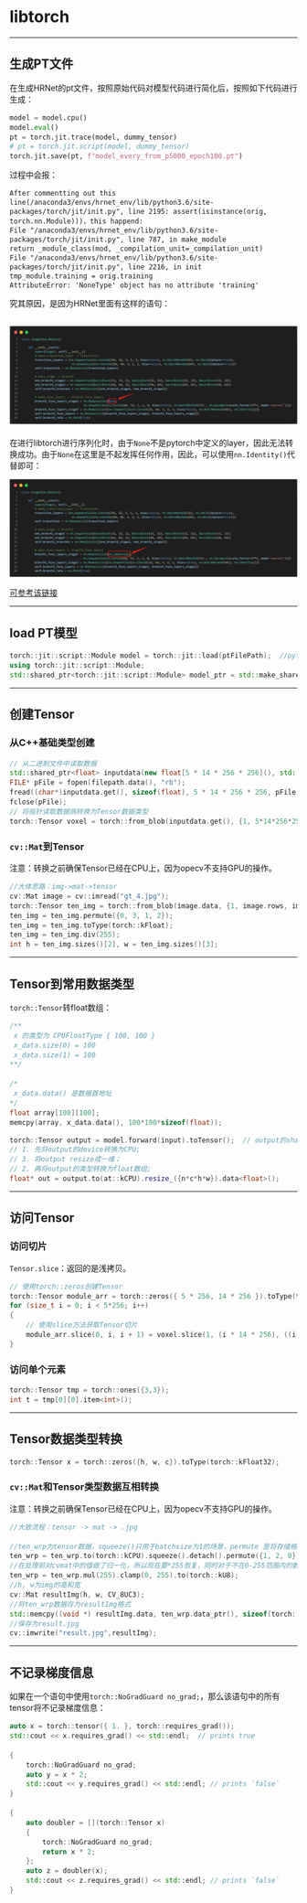 # libtorch

---
## 生成PT文件
在生成HRNet的pt文件，按照原始代码对模型代码进行简化后，按照如下代码进行生成：

```python
model = model.cpu()
model.eval()
pt = torch.jit.trace(model, dummy_tensor)
# pt = torch.jit.script(model, dummy_tensor)
torch.jit.save(pt, f"model_every_from_p5000_epoch100.pt")
```

过程中会报：

```shell
After commentting out this line(/anaconda3/envs/hrnet_env/lib/python3.6/site-packages/torch/jit/init.py", line 2195: assert(isinstance(orig, torch.nn.Module)))，this happend:
File "/anaconda3/envs/hrnet_env/lib/python3.6/site-packages/torch/jit/init.py", line 787, in make_module
return _module_class(mod, _compilation_unit=_compilation_unit)
File "/anaconda3/envs/hrnet_env/lib/python3.6/site-packages/torch/jit/init.py", line 2216, in init
tmp_module.training = orig.training
AttributeError: 'NoneType' object has no attribute 'training'
```
究其原因，是因为HRNet里面有这样的语句：

![orginal_code](../../imgdata/libtorch/hrnet_code.png)
---

在进行libtorch进行序列化时，由于```None```不是pytorch中定义的layer，因此无法转换成功。由于```None```在这里是不起发挥任何作用，因此，可以使用```nn.Identity()```代替即可：

![code_for_make_pt](../../imgdata/libtorch/hrnet_to_pt.png)

[可参考该链接](https://github.com/microsoft/nni/issues/2922)

---
## load PT模型

```c++
torch::jit::script::Module model = torch::jit::load(ptFilePath);  //pytorch model 
using torch::jit::script::Module;
std::shared_ptr<torch::jit::script::Module> model_ptr = std::make_shared<torch::jit::script::Module>(model);  // 将模型转换为智能指针
```

---
## 创建Tensor

### 从C++基础类型创建

```c++
// 从二进制文件中读取数据
std::shared_ptr<float> inputdata(new float[5 * 14 * 256 * 256](), std::default_delete<float[]>());
FILE* pFile = fopen(filepath.data(), "rb");
fread((char*)inputdata.get(), sizeof(float), 5 * 14 * 256 * 256, pFile);
fclose(pFile);
// 将指针读取数据病转换为Tensor数据类型
torch::Tensor voxel = torch::from_blob(inputdata.get(), {1, 5*14*256*256 }, dtype(torch::kFloat32));  // (batchsize, c, h, w)
```

### ```cv::Mat```到Tensor

注意：转换之前确保Tensor已经在CPU上，因为opecv不支持GPU的操作。

```c++
//大体思路：img->mat->tensor
cv::Mat image = cv::imread("gt_4.jpg");
torch::Tensor ten_img = torch::from_blob(image.data, {1, image.rows, image.cols, 3}, torch::kByte).to(device);
ten_img = ten_img.permute({0, 3, 1, 2});
ten_img = ten_img.toType(torch::kFloat);
ten_img = ten_img.div(255);
int h = ten_img.sizes()[2], w = ten_img.sizes()[3];
```



---

## Tensor到常用数据类型

```torch::Tensor```转float数组：

```c++
/**
 x 的类型为 CPUFloatType { 100, 100 } 
 x_data.size(0) = 100
 x_data.size(1) = 100
**/

/* 
 x_data.data() 是数据首地址 
*/
float array[100][100];
memcpy(array, x_data.data(), 100*100*sizeof(float));
```

```c++
torch::Tensor output = model.forward(input).toTensor();  // output的shape为(n, c, h, w),device为GPU
// 1. 先将output的device转换为CPU;
// 3. 将output resize成一维；
// 2. 再将output的类型转换为float数组;
float* out = output.to(at::kCPU).resize_({n*c*h*w}).data<float>();
```



---

## 访问Tensor

### 访问切片

```Tensor.slice```：返回的是浅拷贝。

```c++
// 使用torch::zeros创建Tensor
torch::Tensor module_arr = torch::zeros({ 5 * 256, 14 * 256 }).toType(torch::kFloat32);
for (size_t i = 0; i < 5*256; i++)
{
    // 使用slice方法获取Tensor切片
    module_arr.slice(0, i, i + 1) = voxel.slice(1, (i * 14 * 256), ((i + 1) * 14 * 256)).squeeze_().contiguous();
}
```

### 访问单个元素

```c++
torch::Tensor tmp = torch::ones({3,3});
int t = tmp[0][0].item<int>();
```

---

## Tensor数据类型转换

```c++
torch::Tensor x = torch::zeros({h, w, c}).toType(torch::kFloat32);
```

### ```cv::Mat```和Tensor类型数据互相转换

注意：转换之前确保Tensor已经在CPU上，因为opecv不支持GPU的操作。

```c++
//大致流程：tensor -> mat -> .jpg

//ten_wrp为tensor数据，squeeze()只用于batchsize为1的场景，permute 是将存储格式从pytorch形式转成opencv格式
ten_wrp = ten_wrp.to(torch::kCPU).squeeze().detach().permute({1, 2, 0});
//在处理前对cvmat中的值做了归一化，所以现在要*255恢复，同时对于不在0-255范围内的数据，需要做限制；cvmat的数据格式是8UC3，所以torch tensor要提前转换成kU8
ten_wrp = ten_wrp.mul(255).clamp(0, 255).to(torch::kU8);
//h, w为img的高和宽
cv::Mat resultImg(h, w, CV_8UC3);
//将ten_wrp数据存为resultImg格式
std::memcpy((void *) resultImg.data, ten_wrp.data_ptr(), sizeof(torch::kU8) * ten_wrp.numel());
//保存为result.jpg
cv::imwrite("result.jpg",resultImg);
```



---

## 不记录梯度信息

如果在一个语句中使用```torch::NoGradGuard no_grad;```，那么该语句中的所有tensor将不记录梯度信息：

```c++
auto x = torch::tensor({ 1. }, torch::requires_grad());
std::cout << x.requires_grad() << std::endl;  // prints true

{
    torch::NoGradGuard no_grad;
    auto y = x * 2;
    std::cout << y.requires_grad() << std::endl; // prints `false`
}

{
    auto doubler = [](torch::Tensor x) 
    {
        torch::NoGradGuard no_grad;
        return x * 2;
	};
    auto z = doubler(x);
    std::cout << z.requires_grad() << std::endl; // prints `false`
}
```

